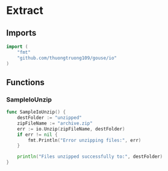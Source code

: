 # Extract

## Imports

```go
import (
	"fmt"
	"github.com/thuongtruong109/gouse/io"
)
```
## Functions


### SampleIoUnzip

```go
func SampleIoUnzip() {
	destFolder := "unzipped"
	zipFileName := "archive.zip"
	err := io.Unzip(zipFileName, destFolder)
	if err != nil {
		fmt.Println("Error unzipping files:", err)
	}

	println("Files unzipped successfully to:", destFolder)
}
```
